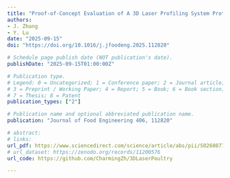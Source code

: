 ```yaml
---
title: "Proof-of-Concept Evaluation of A 3D Laser Profiling System Prototype for Real-Time Woody Breast Detection in Broiler Breast Fillets"
authors: 
- J. Zhang
- Y. Lu
date: "2025-09-15"
doi: "https://doi.org/10.1016/j.jfoodeng.2025.112820"

# Schedule page publish date (NOT publication's date).
publishDate: "2025-09-15T01:00:00Z"

# Publication type.
# Legend: 0 = Uncategorized; 1 = Conference paper; 2 = Journal article;
# 3 = Preprint / Working Paper; 4 = Report; 5 = Book; 6 = Book section;
# 7 = Thesis; 8 = Patent
publication_types: ["2"]

# Publication name and optional abbreviated publication name.
publication: "Journal of Food Engineering 406, 112820"

# abstract: 
# links:
url_pdf: https://www.sciencedirect.com/science/article/abs/pii/S0260877425003553
# url_dataset: https://zenodo.org/records/11200576
url_code: https://github.com/CharmingZh/3DLaserPoultry

---
```

